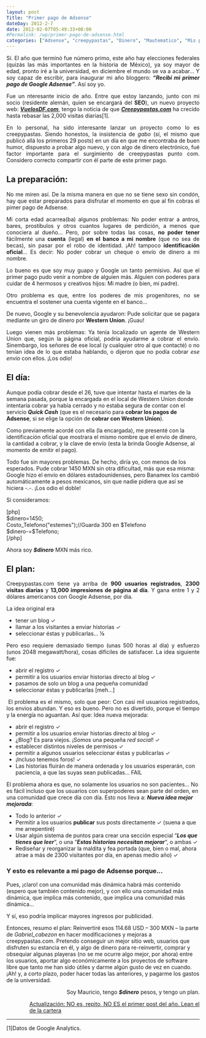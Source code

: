 ```yaml
---
layout: post
Title: "Primer pago de Adsense"
dateDay: 2012-2-7
date: 2012-02-07T05:49:33+00:00
#Permalink: /wp/primer-pago-de-adsense.html
categories: ["Adsense", "creepypastas", "Dinero", "Mautematico", "Mis pasatiempos", "negocios", "pago"]
---
```


<p style="text-align: justify;">Sí. El año que terminó fue número primo, este año hay elecciones federales (quizás las más importantes en la historia de México), ya soy mayor de edad, pronto iré a la universidad, en diciembre el mundo se va a acabar&#8230; Y soy capaz de escribir, para inaugurar mi año bloggero: <strong><em>&#8220;Recibí mi primer pago de Google Adsense&#8221;</em></strong>. Así soy yo.</p>
<p style="text-align: justify;">Fue un nteresante inicio de año. Entre que estoy lanzando, junto con mi socio (residente alemán, quien se encargará del <strong>SEO</strong>), un nuevo proyecto web: <a href="http://vuelosdf.com/" target="_blank"><strong><em>VuelosDF.com</em></strong></a>, tengo la noticia de que <a href="http://creepypastas.com" target="_blank"><strong><em>Creepypastas.com</em></strong></a> ha crecido hasta rebasar las 2,000 visitas diarias[1].</p>
<p style="text-align: justify;">En lo personal, ha sido interesante lanzar un proyecto como lo es creepypastas. Siendo honestos, la insistencia de <em>gabo</em> (sí, el mismo que publicó allá los primeros 29 posts) en un día en que me encontraba de buen humor, dispuesto a probar algo nuevo, y con algo de dinero electrónico, fué factor importante para el surgimiento de creepypastas punto com. Considero correcto compartir con él parte de este primer pago.</p>
<h2 style="text-align: justify;">La preparación:</h2>
<p style="text-align: justify;">No me miren así. De la misma manera en que no se tiene sexo sin condón, hay que estar preparados para disfrutar el momento en que al fin cobras el pimer pago de Adsense.</p>
<p style="text-align: justify;">Mi corta edad acarrea(ba) algunos problemas: No poder entrar a antros, bares, prostíbulos y otros cuantos lugares de perdición, a menos que conociera al dueño&#8230; Pero, por sobre todas las cosas, <strong>no poder tener</strong> fácilmente una <strong>cuenta</strong> (legal) <strong>en el banco a mi nombre</strong> (que no sea de becas), sin pasar por el robo de identidad. ¡Ah! tampoco <strong>identificación oficial</strong>&#8230; Es decir: No poder cobrar un cheque o envío de dinero a mi nombre.</p>
<p style="text-align: justify;">Lo bueno es que soy muy guapo y Google un tanto permisivo. Así que el primer pago pudo venir a nombre de alguien más. Alguien con poderes para cuidar de 4 hermosos y creativos hijos: Mi madre (o bien, mi padre).</p>
<p style="text-align: justify;">Otro problema es que, entre los poderes de mis progenitores, no se encuentra el sostener una cuenta vigente en el banco&#8230;</p>
<p style="text-align: justify;">De nuevo, Google y su benevolencia ayudaron: Pude solicitar que se pagara mediante un giro de dinero por <strong>Western Union</strong>. ¡Guau!</p>
<p style="text-align: justify;">Luego vienen más problemas: Ya tenía localizado un agente de Western Union que, según la página oficial, podría ayudarme a cobrar el envío. Sinembargo, los señores de ese local (y cualquier otro al que contacté) o no tenían idea de lo que estaba hablando, o dijeron que no podía cobrar <em>ese envío</em> con ellos. ¡Los odio!</p>
<h2>El día:</h2>
<p>Aunque podía cobrar desde el 26, tuve que intentar hasta el martes de la semana pasada, porque la encargada en el local de Western Union donde intentaría cobrar ya había cerrado y no estaba segura de contar con el servicio <strong><em>Quick Cash</em></strong> (que es el necesario para <strong>cobrar los pagos de Adsense</strong>, si se elige la opción de <strong>cobrar con Western Union</strong>).</p>
<p>Como previamente acordé con ella (la encargada), me presenté con la identificación oficial que mostrara el mismo nombre que el envío de dinero, la cantidad a cobrar, y la clave de envío (esta la brinda Google Adsense, al momento de emitir el pago).</p>
<p>Todo fue sin mayores problemas. De hecho, diría yo, con menos de los esperados. Pude cobrar 1450 MXN sin otra dificultad, más que esa misma: Google hizo el envío en dólares estadounidenses, pero Banamex los cambió automáticamente a pesos mexicanos, sin que nadie pidiera que así se hiciera -.-. ¡Los odio el doble!</p>
<p>Si consideramos:</p>
<p>[php]<br />
$dinero=1450;<br />
Costo_Telefono(&quot;estemes&quot;);//Guarda 300 en $Telefono<br />
$dinero-=$Telefono;<br />
[/php]</p>
<p>Ahora soy <strong><em>$dinero</em></strong> MXN más rico.</p>
<h2>El plan:</h2>
<p style="text-align: justify;">Creepypastas.com tiene ya arriba de <strong>900 usuarios registrados</strong>, <strong>2300 visitas diarias</strong> y <strong>13,000 impresiones de página al día</strong>. Y gana entre 1 y 2 dólares americanos con Google Adsense, por día.</p>
<p style="text-align: justify;"><strong></strong>La idea original era</p>
<ul>
<li>tener un blog ✓</li>
<li>llamar a los visitantes a enviar historias ✓</li>
<li>seleccionar éstas y publicarlas&#8230; ⅛</li>
</ul>
<p style="text-align: justify;">Pero eso requiere demasiado tiempo (unas 500 horas al día) y esfuerzo (unos 2048 megawatt/hora), cosas difíciles de satisfacer. La idea siguiente fue:</p>
<ul>
<li>abrir el registro ✓</li>
<li>permitir a los usuarios enviar historias directo al blog ✓</li>
<li>pasamos de solo un blog a una pequeña comunidad</li>
<li>seleccionar éstas y publicarlas [meh...]</li>
</ul>
<p style="text-align: justify;"> El problema es el mismo, solo que peor: Con casi mil usuarios registrados, los envios abundan. Y eso es bueno. Pero no es divertido, porque el tiempo y la energía no aguantan. Así que: Idea nueva mejorada:</p>
<ul>
<li>abrir el registro ✓</li>
<li>permitir a los usuarios enviar historias directo al blog ✓</li>
<li>¿Blog? Es para viejos. ¡Somos una pequeña <em>red social</em>! ✓</li>
<li>establecer distintos niveles de permisos ✓</li>
<li>permitir a algunos usuarios seleccionar éstas y publicarlas ✓</li>
<li>¡Incluso tenemos foros! ✓</li>
<li>Las historias fluirán de manera ordenada y los usuarios esperarán, con paciencia, a que las suyas sean publicadas&#8230; FAIL</li>
</ul>
<p>El problema ahora es que, no solamente los usuarios no son pacientes&#8230; No es fácil incluso que los usuarios con superpoderes sean parte del orden, en una comunidad que crece día con día. Esto nos lleva a: <strong><em>Nueva idea mejor mejorada</em></strong>:</p>
<ul>
<li>Todo lo anterior ✓</li>
<li>Permitir a los usuarios <strong>publicar</strong> sus posts directamente ✓ (suena a que me arrepentiré)</li>
<li>Usar algún sistema de puntos para crear una sección especial &#8220;<strong><em>Los que tienes que leer</em></strong>&#8220;, o una &#8220;<strong><em>Estas historias necesitan mejorar</em></strong>&#8220;, o ambas ✓</li>
<li>Rediseñar y reorganizar la maldita y fea portada (que, bien o mal, ahora atrae a más de 2300 visitantes por día, en apenas medio año) ✓</li>
</ul>
<h3>Y esto es relevante a mi pago de Adsense porque&#8230;</h3>
<p>Pues, ¡claro! con una comunidad más dinámica habrá más contenido (espero que también contenido mejor), y con ello una comunidad más dinámica, que implica más contenido, que implica una comunidad más dinámica&#8230;</p>
<p>Y sí, eso podría implicar mayores ingresos por publicidad.</p>
<p>Entonces, resumo el plan: Reinvertiré esos 114.68 USD &#8211; 300 MXN &#8211; la parte de <em>Gabriel_cabezon</em> en hacer modificaciones y mejoras a creepypastas.com. Pretendo conseguir un mejor sitio web, usuarios que disfruten su estancia en él, y algo de dinero para re-reinvertir, comprar y obsequiar algunas playeras (no se me ocurre algo mejor, por ahora) entre los usuarios, aportar algo económicamente a los proyectos de software libre que tanto me han sido útiles y darme algún gusto de vez en cuando. ¡Ah! y, a corto plazo, poder hacer todas las anteriores, y pagarme los gastos de la universidad.</p>
<p style="text-align: right;">Soy Mauricio, tengo <strong><em>$dinero</em></strong> pesos, y tengo un plan.</p>
<p style="text-align: justify; padding-left: 60px;"><span style="text-decoration: underline;">Actualización: NO es, repito, NO ES el primer post del año. <a href="http://blog.mautematico.com/2012/tengo-cartera.html">Lean el de la cartera</a></span></p>
<hr />
<p style="text-align: justify;">[1]Datos de Google Analytics.</p>
